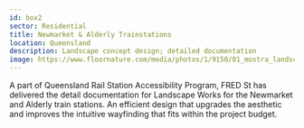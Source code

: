 ```yaml
---
id: box2
sector: Residential
title: Newmarket & Alderly Trainstations
location: Queensland
description: Landscape concept design; detailed documentation
image: https://www.floornature.com/media/photos/1/9150/01_mostra_landscape_architecture_full.jpg
---
```


A part of Queensland Rail Station Accessibility Program, FRED St has delivered the detail documentation for Landscape Works for the Newmarket and Alderly train stations. An efficient design that upgrades the aesthetic and improves the intuitive wayfinding that fits within the project budget.
